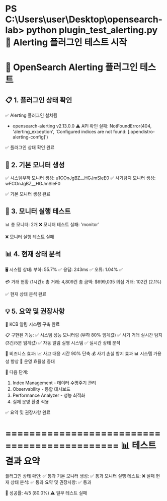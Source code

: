 PS C:\Users\user\Desktop\opensearch-lab> python plugin_test_alerting.py
🚨 Alerting 플러그인 테스트 시작
========================================
🚀 OpenSearch Alerting 플러그인 테스트
=============================================

📋 1. 플러그인 상태 확인
-------------------------
✅ Alerting 플러그인 설치됨
   - opensearch-alerting v2.13.0.0
⚠️ API 확인 실패: NotFoundError(404, 'alerting_exception', 'Configured indices are not found: [.opendistro-alerting-config]')

✅ 플러그인 상태 확인 완료

🔔 2. 기본 모니터 생성
--------------------
✅ 시스템부하 모니터 생성: u1COnJgBZ__HGJmSleE0
✅ 사기탐지 모니터 생성: wFCOnJgBZ__HGJmSleF0

✅ 기본 모니터 생성 완료

🔄 3. 모니터 실행 테스트
-------------------------
📊 총 모니터: 2개
❌ 모니터 테스트 실패: 'monitor'

❌ 모니터 실행 테스트 실패

📊 4. 현재 상태 분석
--------------------
🖥️ 시스템 상태:
   부하: 55.7% ✅
   응답: 243ms ✅
   오류: 1.04% ✅

💳 거래 현황 (1시간):
   총 거래: 4,809건
   총 금액: $699,035
   의심 거래: 102건 (2.1%)

✅ 현재 상태 분석 완료

💡 5. 요약 및 권장사항
-------------------------
🎯 KCB 알림 시스템 구축 완료

📋 구현된 기능:
   ✅ 시스템 성능 모니터링 (부하 80% 임계값)
   ✅ 사기 거래 실시간 탐지 (3건/5분 임계값)
   ✅ 자동 알림 실행 시스템
   ✅ 실시간 상태 분석

🚀 비즈니스 효과:
   📈 사고 대응 시간 90% 단축
   💰 사기 손실 방지 효과
   📊 시스템 가용성 향상
   👥 운영 효율성 증대

🔧 다음 단계:
   1. Index Management - 데이터 수명주기 관리
   2. Observability - 통합 대시보드
   3. Performance Analyzer - 성능 최적화
   4. 실제 운영 환경 적용

✅ 요약 및 권장사항 완료

=============================================
📊 테스트 결과 요약
=============================================
   플러그인 상태 확인: ✅ 통과
   기본 모니터 생성: ✅ 통과
   모니터 실행 테스트: ❌ 실패
   현재 상태 분석: ✅ 통과
   요약 및 권장사항: ✅ 통과

🎯 성공률: 4/5 (80.0%)
⚠️ 일부 테스트 실패

